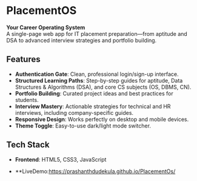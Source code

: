 # PlacementOS

**Your Career Operating System**  
A single-page web app for IT placement preparation—from aptitude and DSA to advanced interview strategies and portfolio building.


## Features

- **Authentication Gate**: Clean, professional login/sign-up interface.
- **Structured Learning Paths**: Step-by-step guides for aptitude, Data Structures & Algorithms (DSA), and core CS subjects (OS, DBMS, CN).
- **Portfolio Building**: Curated project ideas and best practices for students.
- **Interview Mastery**: Actionable strategies for technical and HR interviews, including company-specific guides.
- **Responsive Design**: Works perfectly on desktop and mobile devices.
- **Theme Toggle**: Easy-to-use dark/light mode switcher.

## Tech Stack

- **Frontend**: HTML5, CSS3, JavaScript


- **LiveDemo:https://prashanthdudekula.github.io/PlacementOs/

